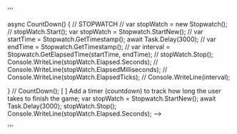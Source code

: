 '''

async <type> CountDown()
{
// STOPWATCH
// var stopWatch = new Stopwatch();
// stopWatch.Start();
var stopWatch = Stopwatch.StartNew();
// var startTime = Stopwatch.GetTimestamp();
await Task.Delay(3000);
// var endTime = Stopwatch.GetTimestamp();
// var interval = Stopwatch.GetElapsedTime(startTime, endTime);
// stopWatch.Stop();
Console.WriteLine(stopWatch.Elapsed.Seconds);
// Console.WriteLine(stopWatch.ElapsedMilliseconds);
// Console.WriteLine(stopWatch.ElapsedTicks);
// Console.WriteLine(interval);

}
// CountDown();
[ ] Add a timer (countdown) to track how long the user takes to finish the game;
var stopWatch = Stopwatch.StartNew();
await Task.Delay(3000);
stopWatch.Stop();
Console.WriteLine(stopWatch.Elapsed.Seconds); -->

'''
